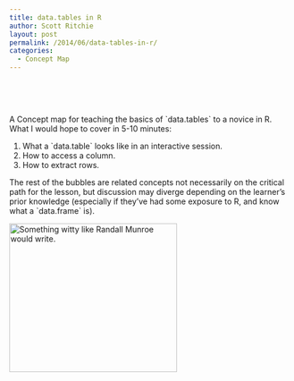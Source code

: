 ```yaml
---
title: data.tables in R
author: Scott Ritchie
layout: post
permalink: /2014/06/data-tables-in-r/
categories:
  - Concept Map
---
```

&nbsp;

&nbsp;

A Concept map for teaching the basics of \`data.tables\` to a novice in R. What I would hope to cover in 5-10 minutes:

1.  What a \`data.table\` looks like in an interactive session.
2.  How to access a column.
3.  How to extract rows.

The rest of the bubbles are related concepts not necessarily on the critical path for the lesson, but discussion may diverge depending on the learner&#8217;s prior knowledge (especially if they&#8217;ve had some exposure to R, and know what a \`data.frame\` is).

[<img class="alignnone size-medium wp-image-7722" alt="Something witty like Randall Munroe would write." src="http://teaching.software-carpentry.org/wp-content/uploads/2014/06/Concept-map-300x266.jpeg" width="300" height="266" />][1]

 [1]: http://teaching.software-carpentry.org/wp-content/uploads/2014/06/Concept-map.jpeg